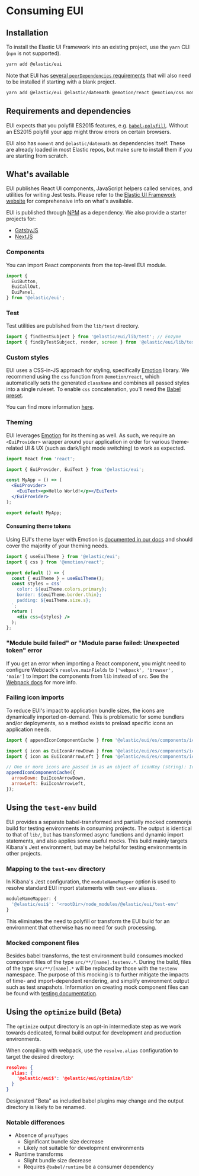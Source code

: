 # Consuming EUI

## Installation

To install the Elastic UI Framework into an existing project, use the `yarn` CLI (`npm` is not supported).

```bash
yarn add @elastic/eui
```

Note that EUI has [several `peerDependencies` requirements](../../package.json) that will also need to be installed if starting with a blank project.

```bash
yarn add @elastic/eui @elastic/datemath @emotion/react @emotion/css moment
```

## Requirements and dependencies

EUI expects that you polyfill ES2015 features, e.g. [`babel-polyfill`](https://babeljs.io/docs/usage/polyfill/). Without an ES2015 polyfill your app might throw errors on certain browsers.

EUI also has `moment` and `@elastic/datemath` as dependencies itself. These are already loaded in most Elastic repos, but make sure to install them if you are starting from scratch.

## What's available

EUI publishes React UI components, JavaScript helpers called services, and utilities for writing Jest tests. Please refer to the [Elastic UI Framework website](https://elastic.github.io/eui) for comprehensive info on what's available.

EUI is published through [NPM](https://www.npmjs.com/package/@elastic/eui) as a dependency. We also provide a starter projects for:
- [GatsbyJS](https://github.com/elastic/gatsby-eui-starter)
- [NextJS](https://github.com/elastic/next-eui-starter)

### Components

You can import React components from the top-level EUI module.

```js
import {
  EuiButton,
  EuiCallOut,
  EuiPanel,
} from '@elastic/eui';
```

### Test

Test utilities are published from the `lib/test` directory.

```js
import { findTestSubject } from '@elastic/eui/lib/test'; // Enzyme
import { findByTestSubject, render, screen } from '@elastic/eui/lib/test/rtl'; // React Testing Library
```

### Custom styles

EUI uses a CSS-in-JS approach for styling, specifically [Emotion](https://emotion.sh) library. We recommend using the `css` function from `@emotion/react`, which automatically sets the generated `className` and combines all passed styles into a single ruleset. To enable `css` concatenation, you'll need the [Babel preset](https://www.npmjs.com/package/@emotion/babel-preset-css-prop).

You can find more information [here](https://github.com/elastic/eui/discussions/6828).

### Theming

EUI leverages [Emotion](https://emotion.sh) for its theming as well. As such, we require an `<EuiProvider>` wrapper around your application in order for various theme-related UI & UX (such as dark/light mode switching) to work as expected.

```jsx
import React from 'react';

import { EuiProvider, EuiText } from '@elastic/eui';

const MyApp = () => (
  <EuiProvider>
    <EuiText><p>Hello World!</p></EuiText>
  </EuiProvider>
);

export default MyApp;
```

#### Consuming theme tokens

Using EUI's theme layer with Emotion is [documented in our docs](https://elastic.github.io/eui/#/theming/theme-provider) and should cover the majority of your theming needs.

```jsx
import { useEuiTheme } from '@elastic/eui';
import { css } from '@emotion/react';

export default () => {
  const { euiTheme } = useEuiTheme();
  const styles = css`
    color: ${euiTheme.colors.primary};
    border: ${euiTheme.border.thin};
    padding: ${euiTheme.size.s};
  `;
  return (
    <div css={styles} />
  );
};
```

### "Module build failed" or "Module parse failed: Unexpected token" error

If you get an error when importing a React component, you might need to configure Webpack's `resolve.mainFields` to `['webpack', 'browser', 'main']` to import the components from `lib` instead of `src`. See the [Webpack docs](https://webpack.js.org/configuration/resolve/#resolve-mainfields) for more info.

### Failing icon imports

To reduce EUI's impact to application bundle sizes, the icons are dynamically imported on-demand. This is problematic for some bundlers and/or deployments, so a method exists to preload specific icons an application needs.

```js
import { appendIconComponentCache } from '@elastic/eui/es/components/icon/icon';

import { icon as EuiIconArrowDown } from '@elastic/eui/es/components/icon/assets/arrow_down';
import { icon as EuiIconArrowLeft } from '@elastic/eui/es/components/icon/assets/arrow_left';

// One or more icons are passed in as an object of iconKey (string): IconComponent
appendIconComponentCache({
  arrowDown: EuiIconArrowDown,
  arrowLeft: EuiIconArrowLeft,
});
```

## Using the `test-env` build

EUI provides a separate babel-transformed and partially mocked commonjs build for testing environments in consuming projects. The output is identical to that of `lib/`, but has transformed async functions and dynamic import statements, and also applies some useful mocks. This build mainly targets Kibana's Jest environment, but may be helpful for testing environments in other projects.

### Mapping to the `test-env` directory

In Kibana's Jest configuration, the `moduleNameMapper` option is used to resolve standard EUI import statements with `test-env` aliases.

```js
moduleNameMapper: {
  '@elastic/eui$': '<rootDir>/node_modules/@elastic/eui/test-env'
}
```

This eliminates the need to polyfill or transform the EUI build for an environment that otherwise has no need for such processing.

### Mocked component files

Besides babel transforms, the test environment build consumes mocked component files of the type `src/**/[name].testenv.*`. During the build, files of the type `src/**/[name].*` will be replaced by those with the `testenv` namespace. The purpose of this mocking is to further mitigate the impacts of time- and import-dependent rendering, and simplify environment output such as test snapshots. Information on creating mock component files can be found with [testing documentation](../contributing-to-eui/testing/unit-testing.md#writing-mock-component-files).

## Using the `optimize` build (Beta)

The `optimize` output directory is an opt-in intermediate step as we work towards dedicated, formal build output for development and production environments.

When compiling with webpack, use the `resolve.alias` configuration to target the desired directory:

```json
resolve: {
  alias: {
    '@elastic/eui$': '@elastic/eui/optimize/lib'
  }
}
```

Designated "Beta" as included babel plugins may change and the output directory is likely to be renamed.

### Notable differences

* Absence of `propTypes`
  * Significant bundle size decrease
  * Likely not suitable for development environments
* Runtime transforms
  * Slight bundle size decrease
  * Requires `@babel/runtime` be a consumer dependency
